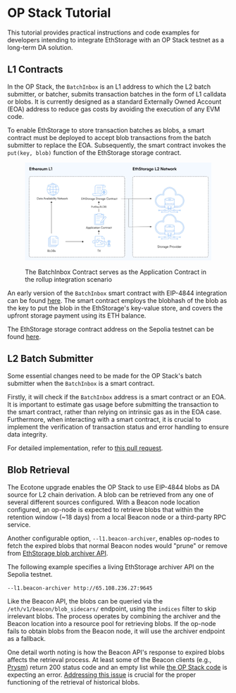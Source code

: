 # OP Stack Tutorial

This tutorial provides practical instructions and code examples for developers intending to integrate EthStorage with an OP Stack testnet as a long-term DA solution.

## L1 Contracts

In the OP Stack, the `BatchInbox` is an L1 address to which the L2 batch submitter, or batcher, submits transaction batches in the form of L1 calldata or blobs. It is currently designed as a standard Externally Owned Account (EOA) address to reduce gas costs by avoiding the execution of any EVM code.

To enable EthStorage to store transaction batches as blobs, a smart contract must be deployed to accept blob transactions from the batch submitter to replace the EOA. Subsequently, the smart contract invokes the `put(key, blob)` function of the EthStorage storage contract.

<figure><img src="../.gitbook/assets/rollup-contract.jpg" alt=""><figcaption><p>The BatchInbox Contract serves as the Application Contract in the rollup integration scenario</p></figcaption></figure>

An early version of the `BatchInbox` smart contract with EIP-4844 integration can be found [here](https://github.com/ethstorage/es-op-batchinbox/blob/main/src/BatchInbox.sol). The smart contract employs the blobhash of the blob as the key to put the blob in the EthStorage's key-value store, and covers the upfront storage payment using its ETH balance.

The EthStorage storage contract address on the Sepolia testnet can be found [here](../information/#public-testnet-1-deployment).

## L2 Batch Submitter

Some essential changes need to be made for the OP Stack's batch submitter when the `BatchInbox` is a smart contract.

Firstly, it will check if the `BatchInbox` address is a smart contract or an EOA. It is important to estimate gas usage before submitting the transaction to the smart contract, rather than relying on intrinsic gas as in the EOA case. Furthermore, when interacting with a smart contract, it is crucial to implement the verification of transaction status and error handling to ensure data integrity.

For detailed implementation, refer to [this pull request](https://github.com/ethstorage/optimism/pull/22).

## Blob Retrieval

The Ecotone upgrade enables the OP Stack to use EIP-4844 blobs as DA source for L2 chain derivation. A blob can be retrieved from any one of several different sources configured. With a Beacon node location configured, an op-node is expected to retrieve blobs that within the retention window (\~18 days) from a local Beacon node or a third-party RPC service.

Another configurable option, `--l1.beacon-archiver`, enables op-nodes to fetch the expired blobs that normal Beacon nodes would "prune" or remove from [EthStorage blob archiver API](./#introduction-to-ethstorage-archiver-api).

The following example specifies a living EthStorage archiver API on the Sepolia testnet.

```
--l1.beacon-archiver http://65.108.236.27:9645
```

Like the Beacon API, the blobs can be queried via the `/eth/v1/beacon/blob_sidecars/` endpoint, using the `indices` filter to skip irrelevant blobs. The process operates by combining the archiver and the Beacon location into a resource pool for retrieving blobs. If the op-node fails to obtain blobs from the Beacon node, it will use the archiver endpoint as a fallback.

One detail worth noting is how the Beacon API's response to expired blobs affects the retrieval process. At least some of the Beacon clients (e.g., [Prysm](https://github.com/prysmaticlabs/prysm/blob/feb16ae4aaa41d9bcd066b54b779dcd38fc928d2/beacon-chain/rpc/lookup/blocker.go#L225)) return 200 status code and an empty list while [the OP Stack code](https://github.com/ethereum-optimism/optimism/blob/develop/op-service/sources/l1\_beacon\_client.go#L212) is expecting an error. [Addressing this issue](https://github.com/ethereum-optimism/optimism/pull/10269) is crucial for the proper functioning of the retrieval of historical blobs.
